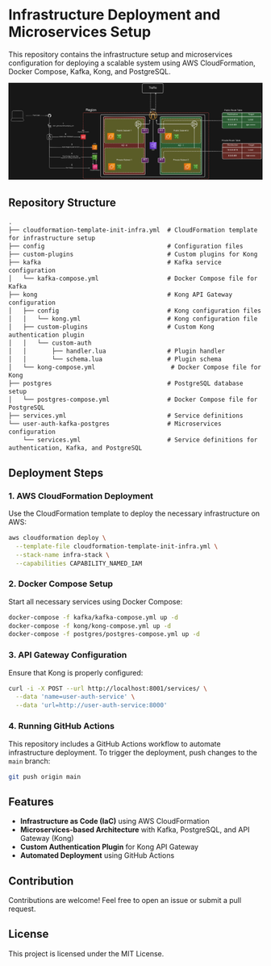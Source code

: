 # Infrastructure Deployment and Microservices Setup

This repository contains the infrastructure setup and microservices configuration for deploying a scalable system using AWS CloudFormation, Docker Compose, Kafka, Kong, and PostgreSQL.

![Alt Text](diagram.webp)

## Repository Structure
```
.
├── cloudformation-template-init-infra.yml  # CloudFormation template for infrastructure setup
├── config                                  # Configuration files
├── custom-plugins                          # Custom plugins for Kong
├── kafka                                   # Kafka service configuration
│   └── kafka-compose.yml                   # Docker Compose file for Kafka
├── kong                                    # Kong API Gateway configuration
│   ├── config                              # Kong configuration files
│   │   └── kong.yml                        # Kong configuration file
│   ├── custom-plugins                      # Custom Kong authentication plugin
│   │   └── custom-auth                      
│   │       ├── handler.lua                 # Plugin handler
│   │       └── schema.lua                  # Plugin schema
│   └── kong-compose.yml                     # Docker Compose file for Kong
├── postgres                                # PostgreSQL database setup
│   └── postgres-compose.yml                # Docker Compose file for PostgreSQL
├── services.yml                            # Service definitions
└── user-auth-kafka-postgres                # Microservices configuration
    └── services.yml                        # Service definitions for authentication, Kafka, and PostgreSQL
```

## Deployment Steps

### 1. AWS CloudFormation Deployment
Use the CloudFormation template to deploy the necessary infrastructure on AWS:
```sh
aws cloudformation deploy \
  --template-file cloudformation-template-init-infra.yml \
  --stack-name infra-stack \
  --capabilities CAPABILITY_NAMED_IAM
```

### 2. Docker Compose Setup
Start all necessary services using Docker Compose:
```sh
docker-compose -f kafka/kafka-compose.yml up -d
docker-compose -f kong/kong-compose.yml up -d
docker-compose -f postgres/postgres-compose.yml up -d
```

### 3. API Gateway Configuration
Ensure that Kong is properly configured:
```sh
curl -i -X POST --url http://localhost:8001/services/ \
  --data 'name=user-auth-service' \
  --data 'url=http://user-auth-service:8000'
```

### 4. Running GitHub Actions
This repository includes a GitHub Actions workflow to automate infrastructure deployment. To trigger the deployment, push changes to the `main` branch:
```sh
git push origin main
```

## Features
- **Infrastructure as Code (IaC)** using AWS CloudFormation
- **Microservices-based Architecture** with Kafka, PostgreSQL, and API Gateway (Kong)
- **Custom Authentication Plugin** for Kong API Gateway
- **Automated Deployment** using GitHub Actions

## Contribution
Contributions are welcome! Feel free to open an issue or submit a pull request.

## License
This project is licensed under the MIT License.

